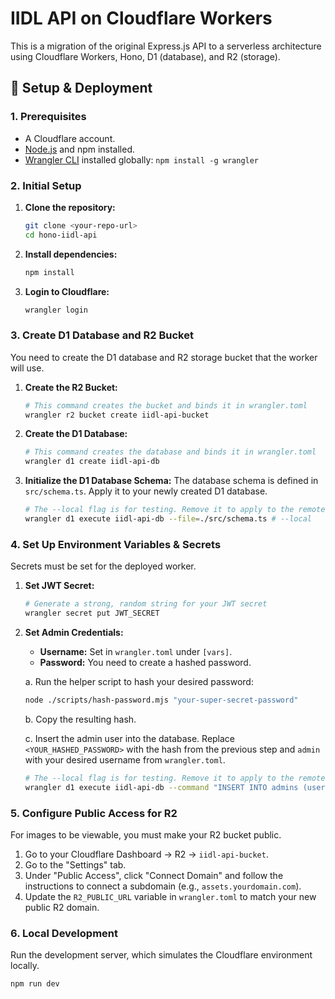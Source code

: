 # IIDL API on Cloudflare Workers

This is a migration of the original Express.js API to a serverless architecture using Cloudflare Workers, Hono, D1 (database), and R2 (storage).

## 🚀 Setup & Deployment

### 1. Prerequisites

- A Cloudflare account.
- [Node.js](https://nodejs.org/en/) and npm installed.
- [Wrangler CLI](https://developers.cloudflare.com/workers/wrangler/install-and-update/) installed globally: `npm install -g wrangler`

### 2. Initial Setup

1.  **Clone the repository:**
    ```sh
    git clone <your-repo-url>
    cd hono-iidl-api
    ```

2.  **Install dependencies:**
    ```sh
    npm install
    ```

3.  **Login to Cloudflare:**
    ```sh
    wrangler login
    ```

### 3. Create D1 Database and R2 Bucket

You need to create the D1 database and R2 storage bucket that the worker will use.

1.  **Create the R2 Bucket:**
    ```sh
    # This command creates the bucket and binds it in wrangler.toml
    wrangler r2 bucket create iidl-api-bucket
    ```

2.  **Create the D1 Database:**
    ```sh
    # This command creates the database and binds it in wrangler.toml
    wrangler d1 create iidl-api-db
    ```

3.  **Initialize the D1 Database Schema:**
    The database schema is defined in `src/schema.ts`. Apply it to your newly created D1 database.
    ```sh
    # The --local flag is for testing. Remove it to apply to the remote DB.
    wrangler d1 execute iidl-api-db --file=./src/schema.ts # --local
    ```

### 4. Set Up Environment Variables & Secrets

Secrets must be set for the deployed worker.

1.  **Set JWT Secret:**
    ```sh
    # Generate a strong, random string for your JWT secret
    wrangler secret put JWT_SECRET
    ```

2.  **Set Admin Credentials:**
    - **Username:** Set in `wrangler.toml` under `[vars]`.
    - **Password:** You need to create a hashed password.

    a. Run the helper script to hash your desired password:
    ```sh
    node ./scripts/hash-password.mjs "your-super-secret-password"
    ```

    b. Copy the resulting hash.

    c. Insert the admin user into the database. Replace `<YOUR_HASHED_PASSWORD>` with the hash from the previous step and `admin` with your desired username from `wrangler.toml`.
    ```sh
    # The --local flag is for testing. Remove it to apply to the remote DB.
    wrangler d1 execute iidl-api-db --command "INSERT INTO admins (username, password_hash) VALUES ('admin', '<YOUR_HASHED_PASSWORD>');" # --local
    ```

### 5. Configure Public Access for R2

For images to be viewable, you must make your R2 bucket public.

1.  Go to your Cloudflare Dashboard -> R2 -> `iidl-api-bucket`.
2.  Go to the "Settings" tab.
3.  Under "Public Access", click "Connect Domain" and follow the instructions to connect a subdomain (e.g., `assets.yourdomain.com`).
4.  Update the `R2_PUBLIC_URL` variable in `wrangler.toml` to match your new public R2 domain.

### 6. Local Development

Run the development server, which simulates the Cloudflare environment locally.

```sh
npm run dev
```
